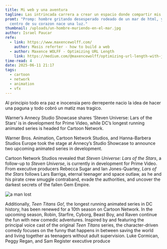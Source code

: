```yaml
---
title: Mi web y una aventura
tagline: Las intrincada carrera a crear un espacio donde compartir mis ideas
promt: "Promp: hombre gritando desesperado rodeado de un mar de html, y del
  centro de su corazon nace una luz."
thumbnail: /uploads/un-hombre-muriendo-en-el-mar.jpg
author: Israel Paucar
refe:
  - link: https://www.maxencewolff.com/
    author: Masis referter - how to build a web
  - author: Maxence WOLFF - Optimizing URL Length
    link: https://medium.com/@maxencewolff/optimizing-url-length-with-javascript-serialization-978fd9365e0a
time-read: 4
date: 2025-06-11 21:17
tags:
  - cartoon
  - network
  - animation
  - vfx
---
```

Al principio todo era paz e inocensia pero derrepente nacio la idea de hacer una paguna y todo cobró un matiz mas tragico.

Warner’s Annecy Studio Showcase shares ‘Steven Universe: Lars of the Stars’ is in development for Prime Video, while DC’s longest running animated series is headed for Cartoon Network.

Warner Bros. Animation, Cartoon Network Studios, and Hanna-Barbera Studios Europe took the stage at Annecy’s Studio Showcase to announce two upcoming animated series in development.

Cartoon Network Studios revealed that *Steven Universe: Lars of the Stars*, a follow-up to *Steven Universe*, is currently in development for Prime Video. From executive producers Rebecca Sugar and Ian Jones-Quartey, *Lars of the Stars* follows Lars Barriga, eternal teenager and space outlaw, as he and his pirate crew smuggle contraband, evade the authorities, and uncover the darkest secrets of the fallen Gem Empire.

![a man lost](/uploads/viví-para-contarlo.jpg "perdido en el mar")

Additionally, *Teen Titans Go!,* the longest running animated series in DC history, has been renewed for a 10th season on Cartoon Network. In the upcoming season, Robin, Starfire, Cyborg, Beast Boy, and Raven continue the fun with new comedic adventures. Inspired by and featuring the principal voice cast of the original *Teen Titans* series, the character-driven comedy focuses on the funny that happens in between saving the world and living together as teenagers without adult supervision. Luke Cormican, Peggy Regan, and Sam Register executive produce
